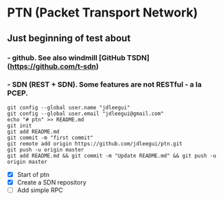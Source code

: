 # PTN (Packet Transport Network)

## Just beginning of test about
### - github. See also windmill [GitHub TSDN] (https://github.com/t-sdn)
### - SDN (REST + SDN). Some features are not RESTful - a la PCEP.

```
git config --global user.name "jdleegui"
git config --global user.email "jdleegui@gmail.com" 
echo "# ptn" >> README.md
git init
git add README.md
git commit -m "first commit"
git remote add origin https://github.com/jdleegui/ptn.git
git push -u origin master
git add README.md && git commit -m "Update README.md" && git push -u origin master
```
- [x] Start of ptn
- [x] Create a SDN repository 
- [ ] Add simple RPC

